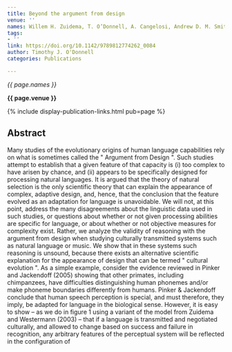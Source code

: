 ```yaml
---
title: Beyond the argument from design
venue: ''
names: Willem H. Zuidema, T. O’Donnell, A. Cangelosi, Andrew D. M. Smith, Kenny Smith
tags:
- ''
link: https://doi.org/10.1142/9789812774262_0084
author: Timothy J. O'Donnell
categories: Publications

---
```


*{{ page.names }}*

**{{ page.venue }}**

{% include display-publication-links.html pub=page %}

## Abstract

Many studies of the evolutionary origins of human language capabilities rely on what is sometimes called the " Argument from Design ". Such studies attempt to establish that a given feature of that capacity is (i) too complex to have arisen by chance, and (ii) appears to be specifically designed for processing natural languages. It is argued that the theory of natural selection is the only scientific theory that can explain the appearance of complex, adaptive design, and, hence, that the conclusion that the feature evolved as an adaptation for language is unavoidable. We will not, at this point, address the many disagreements about the linguistic data used in such studies, or questions about whether or not given processing abilities are specific for language, or about whether or not objective measures for complexity exist. Rather, we analyze the validity of reasoning with the argument from design when studying culturally transmitted systems such as natural language or music. We show that in these systems such reasoning is unsound, because there exists an alternative scientific explanation for the appearance of design that can be termed " cultural evolution ". As a simple example, consider the evidence reviewed in Pinker and Jackendoff (2005) showing that other primates, including chimpanzees, have difficulties distinguishing human phonemes and/or make phoneme boundaries differently from humans. Pinker & Jackendoff conclude that human speech perception is special, and must therefore, they imply, be adapted for language in the biological sense. However, it is easy to show – as we do in figure 1 using a variant of the model from Zuidema and Westermann (2003) – that if a language is transmitted and negotiated culturally, and allowed to change based on success and failure in recognition, any arbitrary features of the perceptual system will be reflected in the configuration of